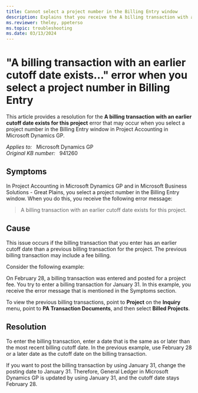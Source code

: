 ```yaml
---
title: Cannot select a project number in the Billing Entry window
description: Explains that you receive the A billing transaction with an earlier cutoff date exists for this project error message when you select a project in Microsoft Dynamics GP and in Microsoft Business Solutions - Great Plains 8.0.
ms.reviewer: theley, ppeterso
ms.topic: troubleshooting
ms.date: 03/13/2024
---
```

# "A billing transaction with an earlier cutoff date exists..." error when you select a project number in Billing Entry

This article provides a resolution for the **A billing transaction with an earlier cutoff date exists for this project** error that may occur when you select a project number in the Billing Entry window in Project Accounting in Microsoft Dynamics GP.

_Applies to:_ &nbsp; Microsoft Dynamics GP  
_Original KB number:_ &nbsp; 941260

## Symptoms

In Project Accounting in Microsoft Dynamics GP and in Microsoft Business Solutions - Great Plains, you select a project number in the Billing Entry window. When you do this, you receive the following error message:

> A billing transaction with an earlier cutoff date exists for this project.

## Cause

This issue occurs if the billing transaction that you enter has an earlier cutoff date than a previous billing transaction for the project. The previous billing transaction may include a fee billing.

Consider the following example:

On February 28, a billing transaction was entered and posted for a project fee. You try to enter a billing transaction for January 31. In this example, you receive the error message that is mentioned in the Symptoms section.

To view the previous billing transactions, point to **Project** on the **Inquiry** menu, point to **PA Transaction Documents**, and then select **Billed Projects**.

## Resolution

To enter the billing transaction, enter a date that is the same as or later than the most recent billing cutoff date. In the previous example, use February 28 or a later date as the cutoff date on the billing transaction.

If you want to post the billing transaction by using January 31, change the posting date to January 31. Therefore, General Ledger in Microsoft Dynamics GP is updated by using January 31, and the cutoff date stays February 28.
